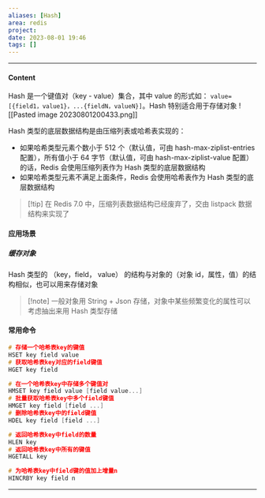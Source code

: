 ```yaml
---
aliases: [Hash]
area: redis
project: 
date: 2023-08-01 19:46
tags: []
---
```

---
#### Content
Hash 是一个键值对（key - value）集合，其中 value 的形式如： `value=[{field1，value1}，...{fieldN，valueN}]`。Hash 特别适合用于存储对象
![[Pasted image 20230801200433.png]]

Hash 类型的底层数据结构是由压缩列表或哈希表实现的：
- 如果哈希类型元素个数小于 512 个（默认值，可由 hash-max-ziplist-entries 配置），所有值小于 64 字节（默认值，可由 hash-max-ziplist-value 配置）的话，Redis 会使用压缩列表作为 Hash 类型的底层数据结构
- 如果哈希类型元素不满足上面条件，Redis 会使用哈希表作为 Hash 类型的底层数据结构

> [!tip] 在 Redis 7.0 中，压缩列表数据结构已经废弃了，交由 listpack 数据结构来实现了

#### 应用场景
##### 缓存对象
Hash 类型的 （key，field， value） 的结构与对象的（对象 id，属性，值）的结构相似，也可以用来存储对象

> [!note] 一般对象用 String + Json 存储，对象中某些频繁变化的属性可以考虑抽出来用 Hash 类型存储

#### 常用命令
```cpp
# 存储一个哈希表key的键值
HSET key field value   
# 获取哈希表key对应的field键值
HGET key field

# 在一个哈希表key中存储多个键值对
HMSET key field value [field value...] 
# 批量获取哈希表key中多个field键值
HMGET key field [field ...]       
# 删除哈希表key中的field键值
HDEL key field [field ...]    

# 返回哈希表key中field的数量
HLEN key       
# 返回哈希表key中所有的键值
HGETALL key 

# 为哈希表key中field键的值加上增量n
HINCRBY key field n  
```

---
